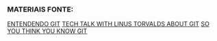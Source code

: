 ### MATERIAIS FONTE:
[ENTENDENDO GIT](https://www.youtube.com/watch?v=6Czd1Yetaac)
[TECH TALK WITH LINUS TORVALDS ABOUT GIT](https://www.youtube.com/watch?v=MjIPv8a0hU8)
[SO YOU THINK YOU KNOW GIT]()
